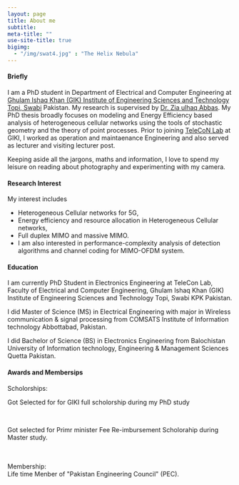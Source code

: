 ```yaml
---
layout: page
title: About me
subtitle:
meta-title: ""
use-site-title: true
bigimg:
  - "/img/swat4.jpg" : "The Helix Nebula"
---
```



#### Briefly
I am a PhD student in Department of Electrical and Computer Engineering at [Ghulam Ishaq Khan (GIK) Institute of Engineering Sciences and Technology Topi, Swabi](http://giki.edu.pk) Pakistan. My research is supervised by  [Dr. Zia ulhaq Abbas](https://www.giki.edu.pk/Faculty/Dr-Zia-ul-Haq-Abbas). My PhD thesis broadly focuses on modeling and Energy Efficiency based analysis of heterogeneous cellular networks using the tools of stochastic geometry and the theory of point processes. Prior to joining [TeleCoN Lab](https://www.giki.edu.pk/telecon) at GIKI, I worked as operation and maintaenance Engineering and also served as lecturer and visiting lecturer post.


Keeping aside all the jargons, maths and information, I love to spend my leisure on reading about photography and experimenting with my camera.


#### Research Interest

My interest includes 
- Heterogeneous Cellular networks for 5G, 
- Energy efficiency and resource allocation in Heterogeneous Cellular networks, 
- Full duplex MIMO and massive MIMO. 
- I am also interested in performance-complexity analysis of detection algorithms and channel coding for MIMO-OFDM system.
 

#### Education
<p class="about-text">
<span class="fa fa-graduation-cap about-icon"></span>
I am currently PhD Student in Electronics Engineering at TeleCon Lab, Faculty of Electrical and Computer Engineering, Ghulam Ishaq Khan (GIK) Institute of Engineering Sciences and Technology Topi, Swabi KPK Pakistan.</p>
      
<p class="about-text">
<span class="fa fa-graduation-cap about-icon"></span>
 I did Master of Science (MS) in Electrical Engineering with major in Wireless communication & signal processing from COMSATS Institute of Information technology Abbottabad, Pakistan.</p>
  
<p class="about-text">
<span class="fa fa-graduation-cap about-icon"></span>  
I did Bachelor of Science (BS) in Electronics Engineering from Balochistan University of Information technology, Engineering & Management Sciences Quetta Pakistan.</p>
      


#### Awards and Membersips
Scholorships:
<br>
<p class="about-text">
<span class="fa fa-award"></span>  Got Selected for for GIKI full scholorship during my PhD study</p>
<br>
<p class="about-text">
<span class="fa fa-award"></span>  Got selected for Primr minister Fee Re-imbursement Scholorahip during Master study.</p>
<br>
<br>
Membership:
<br>
Life time Menber of "Pakistan Engineering Council" (PEC).





